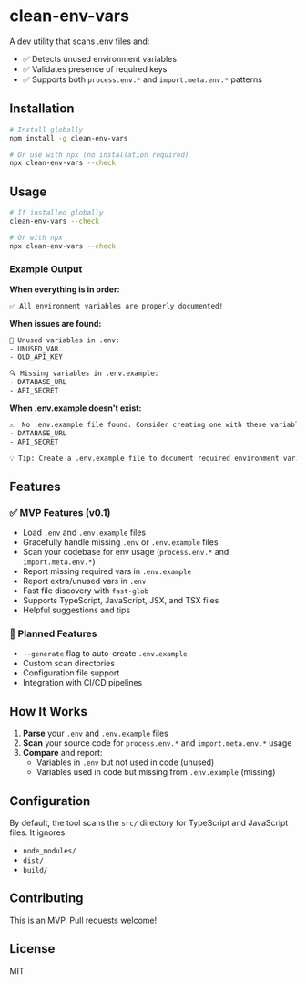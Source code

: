 # clean-env-vars

A dev utility that scans .env files and:

- ✅ Detects unused environment variables
- ✅ Validates presence of required keys
- ✅ Supports both `process.env.*` and `import.meta.env.*` patterns

## Installation

```bash
# Install globally
npm install -g clean-env-vars

# Or use with npx (no installation required)
npx clean-env-vars --check
```

## Usage

```bash
# If installed globally
clean-env-vars --check

# Or with npx
npx clean-env-vars --check
```

### Example Output

**When everything is in order:**

```bash
✅ All environment variables are properly documented!
```

**When issues are found:**

```bash
🧹 Unused variables in .env:
- UNUSED_VAR
- OLD_API_KEY

🔍 Missing variables in .env.example:
- DATABASE_URL
- API_SECRET
```

**When .env.example doesn't exist:**

```bash
⚠️  No .env.example file found. Consider creating one with these variables:
- DATABASE_URL
- API_SECRET

💡 Tip: Create a .env.example file to document required environment variables for your team.
```

## Features

### ✅ MVP Features (v0.1)

- Load `.env` and `.env.example` files
- Gracefully handle missing `.env` or `.env.example` files
- Scan your codebase for env usage (`process.env.*` and `import.meta.env.*`)
- Report missing required vars in `.env.example`
- Report extra/unused vars in `.env`
- Fast file discovery with `fast-glob`
- Supports TypeScript, JavaScript, JSX, and TSX files
- Helpful suggestions and tips

### 🚧 Planned Features

- `--generate` flag to auto-create `.env.example`
- Custom scan directories
- Configuration file support
- Integration with CI/CD pipelines

## How It Works

1. **Parse** your `.env` and `.env.example` files
2. **Scan** your source code for `process.env.*` and `import.meta.env.*` usage
3. **Compare** and report:
   - Variables in `.env` but not used in code (unused)
   - Variables used in code but missing from `.env.example` (missing)

## Configuration

By default, the tool scans the `src/` directory for TypeScript and JavaScript files. It ignores:

- `node_modules/`
- `dist/`
- `build/`

## Contributing

This is an MVP. Pull requests welcome!

## License

MIT
